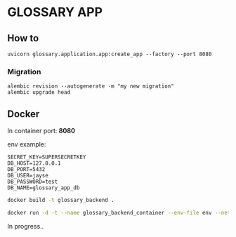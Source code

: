 # GLOSSARY APP

## How to

    uvicorn glossary.application.app:create_app --factory --port 8080

### Migration

    alembic revision --autogenerate -m "my new migration"
    alembic upgrade head

## Docker

In container port: **8080**

env example:
```
SECRET_KEY=SUPERSECRETKEY
DB_HOST=127.0.0.1
DB_PORT=5432
DB_USER=jayse
DB_PASSWORD=test
DB_NAME=glossary_app_db
```

```bash
docker build -t glossary_backend .

docker run -d -t --name glossary_backend_container --env-file env --network host glossary_backend
```

In progress..
